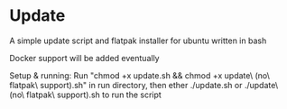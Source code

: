 # Update
A simple update script and flatpak installer for ubuntu written in bash

Docker support will be added eventually

Setup & running: Run "chmod +x update.sh && chmod +x update\\ \(no\ flatpak\ support\).sh" in run directory, then ether ./update.sh or ./update\\ \(no\ flatpak\ support\).sh to run the script
